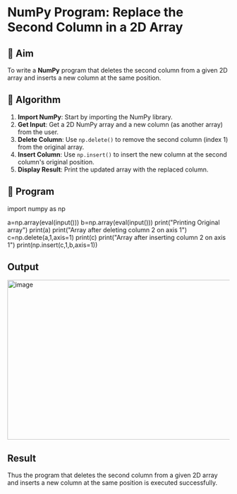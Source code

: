 # NumPy Program: Replace the Second Column in a 2D Array

## 🎯 Aim
To write a **NumPy** program that deletes the second column from a given 2D array and inserts a new column at the same position.

## 🧠 Algorithm
1. **Import NumPy**: Start by importing the NumPy library.
2. **Get Input**: Get a 2D NumPy array and a new column (as another array) from the user.
3. **Delete Column**: Use `np.delete()` to remove the second column (index 1) from the original array.
4. **Insert Column**: Use `np.insert()` to insert the new column at the second column's original position.
5. **Display Result**: Print the updated array with the replaced column.

## 🧾 Program
import numpy as np

a=np.array(eval(input()))
b=np.array(eval(input()))
print("Printing Original array")
print(a)
print("Array after deleting column 2 on axis 1")
c=np.delete(a,1,axis=1)
print(c)
print("Array after inserting column 2 on axis 1")
print(np.insert(c,1,b,axis=1))


## Output
<img width="1136" height="362" alt="image" src="https://github.com/user-attachments/assets/5aa54d51-904a-4ba9-8ee8-2d288eafe0d1" />

## Result
Thus the program that deletes the second column from a given 2D array and inserts a new column at the same position is executed successfully.
